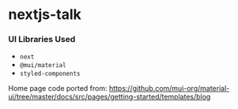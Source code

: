 # nextjs-talk

### UI Libraries Used

- `next`
- `@mui/material`
- `styled-components`

Home page code ported from: https://github.com/mui-org/material-ui/tree/master/docs/src/pages/getting-started/templates/blog
